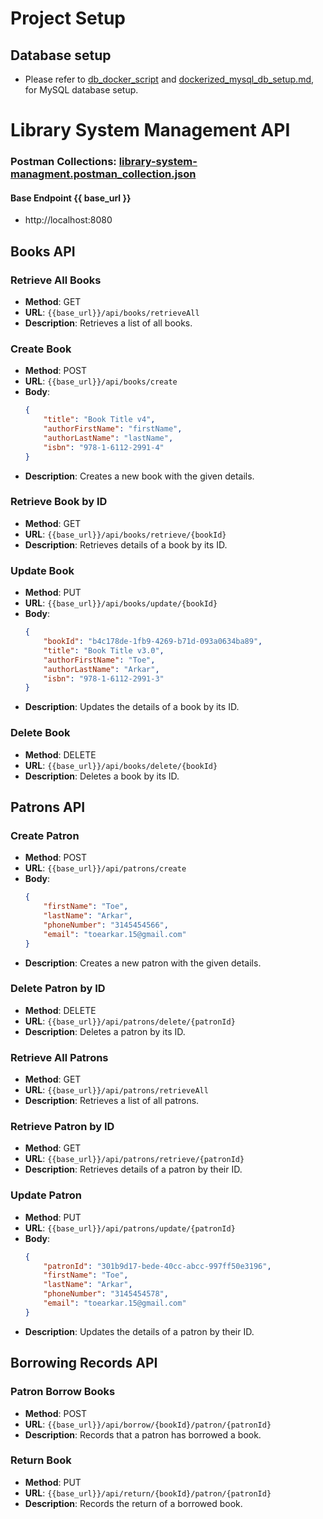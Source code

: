 # Project Setup

## Database setup
- Please refer to [db_docker_script](db_docker_script) and [dockerized_mysql_db_setup.md](db_docker_script%2Fdockerized_mysql_db_setup.md), for MySQL database setup.


# Library System Management API 
### Postman Collections: [library-system-managment.postman_collection.json](library-system-managment.postman_collection.json)

#### Base Endpoint {{ base_url }}
- http://localhost:8080

## Books API

### Retrieve All Books
- **Method**: GET
- **URL**: `{{base_url}}/api/books/retrieveAll`
- **Description**: Retrieves a list of all books.

### Create Book
- **Method**: POST
- **URL**: `{{base_url}}/api/books/create`
- **Body**:
    ```json
    {
        "title": "Book Title v4",
        "authorFirstName": "firstName", 
        "authorLastName": "lastName",
        "isbn": "978-1-6112-2991-4"
    }
    ```
- **Description**: Creates a new book with the given details.

### Retrieve Book by ID
- **Method**: GET
- **URL**: `{{base_url}}/api/books/retrieve/{bookId}`
- **Description**: Retrieves details of a book by its ID.

### Update Book
- **Method**: PUT
- **URL**: `{{base_url}}/api/books/update/{bookId}`
- **Body**:
    ```json
    {
        "bookId": "b4c178de-1fb9-4269-b71d-093a0634ba89",
        "title": "Book Title v3.0",
        "authorFirstName": "Toe",
        "authorLastName": "Arkar",
        "isbn": "978-1-6112-2991-3"
    }
    ```
- **Description**: Updates the details of a book by its ID.

### Delete Book
- **Method**: DELETE
- **URL**: `{{base_url}}/api/books/delete/{bookId}`
- **Description**: Deletes a book by its ID.

## Patrons API

### Create Patron
- **Method**: POST
- **URL**: `{{base_url}}/api/patrons/create`
- **Body**:
    ```json
    {
        "firstName": "Toe",
        "lastName": "Arkar",
        "phoneNumber": "3145454566",
        "email": "toearkar.15@gmail.com"
    }
    ```
- **Description**: Creates a new patron with the given details.

### Delete Patron by ID
- **Method**: DELETE
- **URL**: `{{base_url}}/api/patrons/delete/{patronId}`
- **Description**: Deletes a patron by its ID.

### Retrieve All Patrons
- **Method**: GET
- **URL**: `{{base_url}}/api/patrons/retrieveAll`
- **Description**: Retrieves a list of all patrons.

### Retrieve Patron by ID
- **Method**: GET
- **URL**: `{{base_url}}/api/patrons/retrieve/{patronId}`
- **Description**: Retrieves details of a patron by their ID.

### Update Patron
- **Method**: PUT
- **URL**: `{{base_url}}/api/patrons/update/{patronId}`
- **Body**:
    ```json
    {
        "patronId": "301b9d17-bede-40cc-abcc-997ff50e3196",
        "firstName": "Toe",
        "lastName": "Arkar",
        "phoneNumber": "3145454578",
        "email": "toearkar.15@gmail.com"
    }
    ```
- **Description**: Updates the details of a patron by their ID.

## Borrowing Records API

### Patron Borrow Books
- **Method**: POST
- **URL**: `{{base_url}}/api/borrow/{bookId}/patron/{patronId}`
- **Description**: Records that a patron has borrowed a book.

### Return Book
- **Method**: PUT
- **URL**: `{{base_url}}/api/return/{bookId}/patron/{patronId}`
- **Description**: Records the return of a borrowed book.

